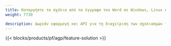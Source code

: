 ```yaml
---
title: Καταργήστε τα σχόλια από τα έγγραφα του Word σε Windows, Linux και macOS 
weight: 7730

description: Δωρεάν εφαρμογή και API για τη διαχείριση των σχολιασμών των αρχείων DOC, DOCX, DOCM, DOTM, RTF, DOT και ODT
---
```


{{< blocks/products/pf/agp/feature-solution >}} 

